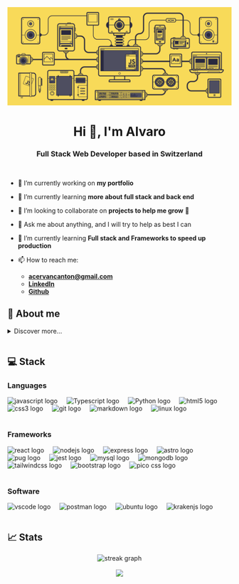 <p><img src="https://raw.githubusercontent.com/JackGraymer/JackGraymer/main/src/img/javascript.gif" alt="Javascript Banner"></p>
<h1 align="center">Hi 👋, I'm Alvaro</h1>
<h3 align="center">Full Stack Web Developer based in Switzerland</h3>

<br>

<ul>
<li><p>🔭 I’m currently working on <strong>my portfolio</strong></p>
</li>
<li><p>🌱 I’m currently learning <strong>more about full stack and back end</strong></p>
</li>
<li><p>👯 I’m looking to collaborate on <strong>projects to help me grow</strong> 🌱</p>
</li>
<li><p>💬 Ask me about anything, and I will try to help as best I can</p>
</li>
<li><p>🌱 I’m currently learning <strong>Full stack and Frameworks to speed up production</strong></p>
</li>
<li><p>📫 How to reach me:</p>
<ul>
<li><strong><a href="mailto:&#97;&#99;&#x65;&#114;&#118;&#97;&#110;&#x63;&#x61;&#110;&#116;&#x6f;&#x6e;&#x40;&#x67;&#x6d;&#x61;&#x69;&#x6c;&#x2e;&#x63;&#111;&#x6d;">&#97;&#99;&#x65;&#114;&#118;&#97;&#110;&#x63;&#x61;&#110;&#116;&#x6f;&#x6e;&#x40;&#x67;&#x6d;&#x61;&#x69;&#x6c;&#x2e;&#x63;&#111;&#x6d;</a></strong></li>
<li><strong><a href="https://www.linkedin.com/in/alvaro-cervan-canton-1085551b3/">LinkedIn</a></strong></li>
<li><strong><a href="https://github.com/JackGraymer">Github</a></strong></li>
</ul>
</li>
</ul>
<h2 id="🧔-about-me">🧔 About me</h2>
<details>
<summary>Discover more... </summary>

<h3 id="🔥-motivation">🔥 Motivation</h3>
<p>Computers always attracted my attention, all the information and endless content, programs and games to discover were amazing.
After a while, it became a common thing to think about (without any technical knowledge) how I would have done it: this game is missing this, this webpage misses that feature, etc.</p>
<p>So it was more and more exciting to have the skills to one day be able to make those changes or create something from scratch.</p>
<blockquote>
<p>The programmers of tomorrow are the <em>wizards of the future</em>.</p>
</blockquote>
<blockquote>
<p>It is the closest thing we have to <strong>super powers</strong>.</p>
</blockquote>
<br>

<h3 id="🖥️-the-web-developer-way">🖥️ The Web Developer Way</h3>
<p>As a kid I always loved videogames and computers, but also outdoors and sports.
I finally decided to go for a Sport Science degree and a Masters in Education and Teaching.</p>
<p>Had my time and experience as a teacher, and it was wonderful, a bit stressful but other than that pretty enjoyable and rewarding.</p>
<p>After deciding to move abroad to 🇨🇭 <strong>Switzerland</strong>, I started a journey to teach myself <strong>Full Stack Web Development</strong>, and found an amazing open source curriculum: <a href="https://www.theodinproject.com/dashboard">The Odin Project</a></p>
<p>That was early 2022, and after a bit more than a year of studying, reading, watching and following tutorials and doing some projects, I have finally finished the curriculum and ready to move on to the industry.</p>
<br>

<h3 id="🛠️-jack-of-all-trades">🛠️ Jack of All Trades</h3>
<p>As mentioned before, I got a Bachelor&#39;s and Master&#39;s degree and self education in Web Development.
But even before that, I have been so many things...
My entire adult life has beeen full of part-time and summer touching <strong>a lot of areas</strong>, here are some of those:</p>
<ul>
<li>Open Source contributor</li>
<li>Physical Education Teacher</li>
<li>Software translator</li>
<li>Construction worker</li>
<li>Swimming instructor</li>
<li>Bike mechanic</li>
<li>Kitchen help</li>
</ul>
<p>And then some more. It was a incredible and bumpy ride, but now it&#39;s time to settle down in something more creative and specific.
And none of those have been wasted time, in every one I have learnt valuable lessons and skills that brought me to be who I am today</p>
</details>
<br>

<h2 id="💻-stack">💻 Stack</h2>
<h3 id="languages">Languages</h3>
<div align="left">
  <img src="https://cdn.jsdelivr.net/gh/devicons/devicon/icons/javascript/javascript-original.svg" height="50" alt="javascript logo"  />
  <img width="12" />
  <img src="https://cdn.jsdelivr.net/gh/devicons/devicon/icons/typescript/typescript-original.svg" height="50" alt="Typescript logo"  />
  <img width="12" />
  <img src="https://cdn.jsdelivr.net/gh/devicons/devicon/icons/python/python-original.svg" height="50" alt="Python logo"  />
  <img width="12" />
  <img src="https://cdn.jsdelivr.net/gh/devicons/devicon/icons/html5/html5-original.svg" height="50" alt="html5 logo"  />
  <img width="12" />
  <img src="https://cdn.jsdelivr.net/gh/devicons/devicon/icons/css3/css3-original.svg" height="50" alt="css3 logo"  />
  <img width="12" />
  <img src="https://cdn.simpleicons.org/git/F05032" height="50" alt="git logo"  />
  <img width="12" />
  <img src="https://skillicons.dev/icons?i=md" height="50" alt="markdown logo"  />
  <img width="12" />
  <img src="https://cdn.jsdelivr.net/gh/devicons/devicon/icons/linux/linux-original.svg" height="50" alt="linux logo"  />
</div>

<br>

<h3 id="frameworks">Frameworks</h3>
<div align="left">
  <img src="https://cdn.jsdelivr.net/gh/devicons/devicon/icons/react/react-original.svg" height="50" alt="react logo"  />
  <img width="12" />
  <img src="https://cdn.jsdelivr.net/gh/devicons/devicon/icons/nodejs/nodejs-original.svg" height="50" alt="nodejs logo"  />
  <img width="12" />
  <img src="https://skillicons.dev/icons?i=express" height="50" alt="express logo"  />
  <img width="12" />
  <!--<img src="https://cdn.jsdelivr.net/gh/devicons/devicon/icons/django/django-plain.svg" height="50" alt="Python logo"  />
  <img width="12" />-->
  <!--<img src="https://cdn.icon-icons.com/icons2/2107/PNG/512/file_type_django_icon_130645.png" height="50" alt="Python logo"  />
  <img width="12" />-->
  <img src="https://cdn.simpleicons.org/astro/FF5D01" height="50" alt="astro logo"  />
  <img width="12" />
  <img src="https://skillicons.dev/icons?i=pug" height="50" alt="pug logo"  />
  <img width="12" />
  <img src="https://cdn.jsdelivr.net/gh/devicons/devicon/icons/jest/jest-plain.svg" height="50" alt="jest logo"  />
  <img width="12" />
  <img src="https://cdn.jsdelivr.net/gh/devicons/devicon/icons/mysql/mysql-original.svg" height="50" alt="mysql logo"  />
  <img width="12" />
  <img src="https://cdn.simpleicons.org/mongodb/47A248" height="50" alt="mongodb logo"  />
  <img width="12" />
  <img src="https://cdn.simpleicons.org/tailwindcss/06B6D4" height="50" alt="tailwindcss logo"  />
  <img width="12" />
  <img src="https://cdn.simpleicons.org/bootstrap/7952B3" height="50" alt="bootstrap logo"  />
  <img width="12" />
  <img src="https://www.vectorlogo.zone/logos/picocss/picocss-icon.svg" height="50" alt="pico css logo"  />
</div>

<br>

<h3 id="software">Software</h3>
<div align="left">
  <img src="https://cdn.jsdelivr.net/gh/devicons/devicon/icons/vscode/vscode-original.svg" height="50" alt="vscode logo"  />
  <img width="12" />
  <img src="https://cdn.simpleicons.org/postman/FF6C37" height="50" alt="postman logo"  />
  <img width="12" />
  <img src="https://cdn.simpleicons.org/ubuntu/E95420" height="50" alt="ubuntu logo"  />
  <img width="12" />
  <img src="https://cdn.simpleicons.org/gitkraken/179287" height="50" alt="krakenjs logo"  />
</div>

<br>

<h2 id="📈-stats">📈 Stats</h2>
<div align=center>
<img src="https://streak-stats.demolab.com?user=jackgraymer&locale=en&mode=daily&theme=dark&hide_border=false&border_radius=5&order=3" height="250" alt="streak graph"  />

<br>
 
<br>

<img height="250" src="https://github-readme-stats-jackgraymer.vercel.app/api/top-langs/?username=jackgraymer&layout=compact&custom_title=Most%20used%20languages&langs_count=10&include_all_commits=true&hide_progress=false&hide_border=false&theme=dark&hide=">

</div>

<!--
 https://profile-readme-generator.com/

  https://rahuldkjain.github.io/gh-profile-readme-generator/
-->
